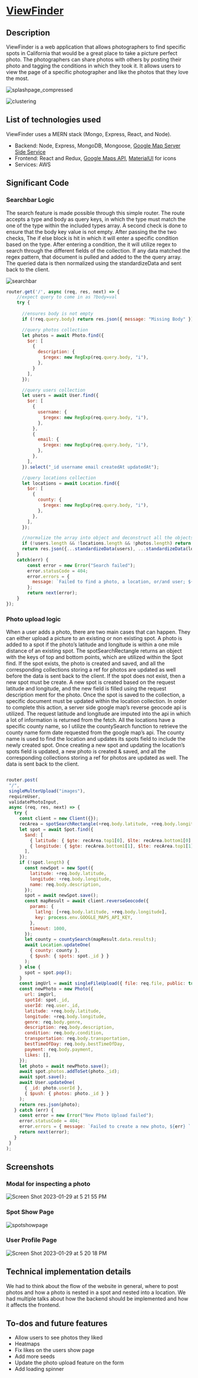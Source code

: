 # [ViewFinder](https://viewfinder.onrender.com/)

## Description 

ViewFinder is a web application that allows photographers to find specific spots in California that would be a great place to take a picture perfect photo. The photographers can share photos with others by posting their photo and tagging the conditions in which they took it. It allows users to view the page of a specific photographer and like the photos that they love the most.

![splashpage_compressed](https://user-images.githubusercontent.com/65653163/217108212-1f2ad2e4-9675-4104-b063-5465e5e3c62d.gif)

![clustering](https://user-images.githubusercontent.com/65653163/215369209-0bd2b775-916c-4fb5-8204-61416848c736.gif)

## List of technologies used

ViewFinder uses a MERN stack (Mongo, Express, React, and Node). 
* Backend: Node, Express, MongoDB, Mongoose, [Google Map Server Side Service](https://github.com/googlemaps/google-maps-services-js)
* Frontend: React and Redux, [Google Maps API](https://developers.google.com/maps), [MaterialUI](https://mui.com/) for icons
* Services: AWS 

## Significant Code

### Searchbar Logic

The search feature is made possible through this simple router. The route accepts a type and body as query keys, in which the type must match the one of the type within the included types array. A second check is done to ensure that the body key value is not empty. After passing the the two checks, The if else block is hit in which it will enter a specific condition based on the type. After entering a condition, the it will utilize regex to search through the different fields of the collection. If any data matched the regex pattern, that document is pulled and added to the the query array. The queried data is then normalized using the standardizeData and sent back to the client.

![searchbar](https://user-images.githubusercontent.com/65653163/217108806-d429310c-b824-41ac-9a93-389775f59613.png)

```javascript
router.get('/', async (req, res, next) => {
    //expect query to come in as ?body=val
    try {
      
      //ensures body is not empty 
      if (!req.query.body) return res.json({ message: "Missing Body" });

      //query photos collection 
      let photos = await Photo.find({
        $or: [
          {
            description: {
              $regex: new RegExp(req.query.body, "i"),
            },
          }
        ],
      });

      //query users collection 
      let users = await User.find({
        $or: [
          {
            username: {
              $regex: new RegExp(req.query.body, "i"),
            },
          },
          {
            email: {
              $regex: new RegExp(req.query.body, "i"),
            },
          },
        ],
      }).select("_id username email createdAt updatedAt");

      //query locations collection 
      let locations = await Location.find({
        $or: [
          {
            county: {
              $regex: new RegExp(req.query.body, "i"),
            },
          },
        ],
      });

      //normalize the array into object and deconstruct all the objects into one object  
      if (!users.length && !locations.length && !photos.length) return res.json({ search: [] });
      return res.json({...standardizeData(users), ...standardizeData(locations), ...standardizeData(photos)});
    }
    catch(err) {
        const error = new Error("Search failed");
        error.statusCode = 404;
        error.errors = {
          message: `Failed to find a photo, a location, or/and user; ${err}`,
        };
        return next(error);
    }
});

```

### Photo upload logic
When a user adds a photo, there are two main cases that can happen. They can either upload a picture to an existing or non existing spot. A photo is added to a spot if the photo’s latitude and longitude is within a one mile distance of an existing spot. The spotSearchRectangle returns an object with the keys of top and bottom points, which are utilized within the Spot find. If the spot exists, the photo is created and saved, and all the corresponding collections storing a ref for photos are updated as well before the data is sent back to the client. If the spot does not exist, then a new spot must be create. A new spot is created based on the request latitude and longitude, and the new field is filled using the request description ment for the photo. Once the spot is saved to the collection, a specific document must be updated within the location collection. In order to complete this action, a server side google map’s reverse geocode api is utilized. The request latitude and longitude are imputed into the api in which a lot of information is returned from the fetch. All the locations have a specific county name, so I utilize the countySearch function to retrieve the county name form date requested from the google map’s api. The county name is used to find the location and updates its spots field to include the newly created spot. Once creating a new spot and updating the location’s spots field is updated, a new photo is created & saved, and all the corresponding collections storing a ref for photos are updated as well. The data is sent back to the client. 
```javascript

router.post(
 "/",
 singleMulterUpload("images"),
 requireUser,
 validatePhotoInput,
 async (req, res, next) => {
   try {
     const client = new Client({});
     recArea = spotSearchRectangle(+req.body.latitude, +req.body.longitude);
     let spot = await Spot.find({
       $and: [
         { latitude: { $gte: recArea.top1[0], $lte: recArea.bottom1[0] } },
         { longitude: { $gte: recArea.bottom1[1], $lte: recArea.top1[1] } },
       ],
     });
     if (!spot.length) {
       const newSpot = new Spot({
         latitude: +req.body.latitude,
         longitude: +req.body.longitude,
         name: req.body.description,
       });
       spot = await newSpot.save();
       const mapResult = await client.reverseGeocode({
         params: {
           latlng: [+req.body.latitude, +req.body.longitude],
           key: process.env.GOOGLE_MAPS_API_KEY,
         },
         timeout: 1000,
       });
       let county = countySearch(mapResult.data.results);
       await Location.updateOne(
         { county: county },
         { $push: { spots: spot._id } }
       );
     } else {
       spot = spot.pop();
     }
     const imgUrl = await singleFileUpload({ file: req.file, public: true });
     const newPhoto = new Photo({
       url: imgUrl,
       spotId: spot._id,
       userId: req.user._id,
       latitude: +req.body.latitude,
       longitude: +req.body.longitude,
       genre: req.body.genre,
       description: req.body.description,
       condition: req.body.condition,
       transportation: req.body.transportation,
       bestTimeOfDay: req.body.bestTimeOfDay,
       payment: req.body.payment,
       likes: [],
     });
     let photo = await newPhoto.save();
     await spot.photos.addToSet(photo._id);
     await spot.save();
     await User.updateOne(
       { _id: photo.userId },
       { $push: { photos: photo._id } }
     );
     return res.json(photo);
   } catch (err) {
     const error = new Error("New Photo Upload failed");
     error.statusCode = 404;
     error.errors = { message: `Failed to create a new photo, ${err} ` };
     return next(error);
   }
 }
);

```

## Screenshots

### Modal for inspecting a photo

![Screen Shot 2023-01-29 at 5 21 55 PM](https://user-images.githubusercontent.com/65653163/215369353-2d589520-e1ea-4adb-89a2-5c0c06afa808.png)

### Spot Show Page

![spotshowpage](https://user-images.githubusercontent.com/65653163/217108967-f682b8e6-d356-4bf1-9680-0bff368c01bb.png)

### User Profile Page

![Screen Shot 2023-01-29 at 5 20 18 PM](https://user-images.githubusercontent.com/65653163/215369421-184c6023-094d-40c9-bd3d-c5808eb5d586.png)

## Technical implementation details

We had to think about the flow of the website in general, where to post photos and how a photo is nested in a spot and nested into a location. We had multiple talks about how the backend should be implemented and how it affects the frontend. 


## To-dos and future features
- Allow users to see photos they liked
- Heatmaps
- Fix likes on the users show page
- Add more seeds
- Update the photo upload feature on the form
- Add loading spinner
